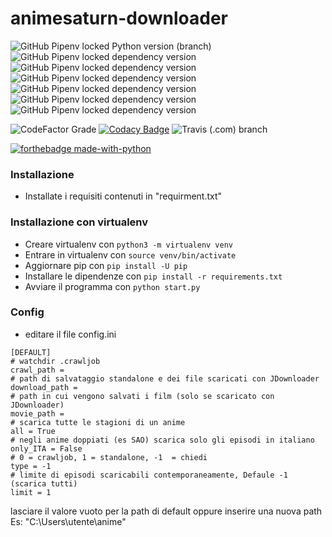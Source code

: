 # animesaturn-downloader
![GitHub Pipenv locked Python version (branch)](https://img.shields.io/github/pipenv/locked/python-version/Catta1997/animesaturn-downloader/master?logo=python&logoColor=yellow)
![GitHub Pipenv locked dependency version](https://img.shields.io/github/pipenv/locked/dependency-version/Catta1997/animesaturn-downloader/requests/master?color=yellow) 
![GitHub Pipenv locked dependency version](https://img.shields.io/github/pipenv/locked/dependency-version/Catta1997/animesaturn-downloader/beautifulsoup4/master?color=yellow)
![GitHub Pipenv locked dependency version](https://img.shields.io/github/pipenv/locked/dependency-version/Catta1997/animesaturn-downloader/psutil/master?color=yellow)
![GitHub Pipenv locked dependency version](https://img.shields.io/github/pipenv/locked/dependency-version/Catta1997/animesaturn-downloader/tqdm/master?color=yellow)
![GitHub Pipenv locked dependency version](https://img.shields.io/github/pipenv/locked/dependency-version/Catta1997/animesaturn-downloader/wget/master?color=yellow)
![GitHub Pipenv locked dependency version](https://img.shields.io/github/pipenv/locked/dependency-version/Catta1997/animesaturn-downloader/configparser/master?color=yellow)

![CodeFactor Grade](https://img.shields.io/codefactor/grade/github/Catta1997/animesaturn-downloader/master?logo=codefactor) 
[![Codacy Badge](https://api.codacy.com/project/badge/Grade/be1ac1ec55dc48678fbcaf15f8e69e3a)](https://app.codacy.com/gh/Catta1997/animesaturn-downloader?utm_source=github.com&utm_medium=referral&utm_content=Catta1997/animesaturn-downloader&utm_campaign=Badge_Grade) 
![Travis (.com) branch](https://img.shields.io/travis/com/Catta1997/animesaturn-downloader/master?logo=travis)

[![forthebadge made-with-python](http://ForTheBadge.com/images/badges/made-with-python.svg)](https://www.python.org/)   

### Installazione
  - Installate i requisiti contenuti in "requirment.txt"
### Installazione con virtualenv
- Creare virtualenv con `python3 -m virtualenv venv`
- Entrare in virtualenv con `source venv/bin/activate`
- Aggiornare pip con `pip install -U pip`
- Installare le dipendenze con `pip install -r requirements.txt`
- Avviare  il programma con `python start.py`
### Config
  - editare il file config.ini
  ```
[DEFAULT]
# watchdir .crawljob
crawl_path =
# path di salvataggio standalone e dei file scaricati con JDownloader
download_path =
# path in cui vengono salvati i film (solo se scaricato con JDownloader)
movie_path =
# scarica tutte le stagioni di un anime
all = True
# negli anime doppiati (es SAO) scarica solo gli episodi in italiano
only_ITA = False
# 0 = crawljob, 1 = standalone, -1  = chiedi
type = -1
# limite di episodi scaricabili contemporaneamente, Defaule -1 (scarica tutti)
limit = 1
  ```
  lasciare il valore vuoto per la path di default oppure inserire una nuova path Es: "C:\Users\utente\anime\"
